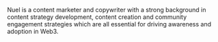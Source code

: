 Nuel is a content marketer and copywriter with a strong background in content strategy development, content creation and community engagement strategies which are all essential for driving awareness and adoption in Web3.

